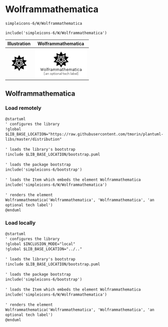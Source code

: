 # Wolframmathematica


```text
simpleicons-6/W/Wolframmathematica
```

```text
include('simpleicons-6/W/Wolframmathematica')
```



| Illustration | Wolframmathematica |
| :---: | :---: |
| ![illustration for Illustration](../../simpleicons-6/W/Wolframmathematica.png) | ![illustration for Wolframmathematica](../../simpleicons-6/W/Wolframmathematica.Local.png) |




## Wolframmathematica

### Load remotely
```plantuml
@startuml
' configures the library
!global $LIB_BASE_LOCATION="https://raw.githubusercontent.com/tmorin/plantuml-libs/master/distribution"

' loads the library's bootstrap
!include $LIB_BASE_LOCATION/bootstrap.puml

' loads the package bootstrap
include('simpleicons-6/bootstrap')

' loads the Item which embeds the element Wolframmathematica
include('simpleicons-6/W/Wolframmathematica')

' renders the element
Wolframmathematica('Wolframmathematica', 'Wolframmathematica', 'an optional tech label')
@enduml
```

### Load locally
```plantuml
@startuml
' configures the library
!global $INCLUSION_MODE="local"
!global $LIB_BASE_LOCATION="../.."

' loads the library's bootstrap
!include $LIB_BASE_LOCATION/bootstrap.puml

' loads the package bootstrap
include('simpleicons-6/bootstrap')

' loads the Item which embeds the element Wolframmathematica
include('simpleicons-6/W/Wolframmathematica')

' renders the element
Wolframmathematica('Wolframmathematica', 'Wolframmathematica', 'an optional tech label')
@enduml
```

